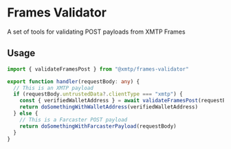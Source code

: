 # Frames Validator

A set of tools for validating POST payloads from XMTP Frames

## Usage

```ts
import { validateFramesPost } from "@xmtp/frames-validator"

export function handler(requestBody: any) {
  // This is an XMTP payload
  if (requestBody.untrustedData?.clientType === "xmtp") {
    const { verifiedWalletAddress } = await validateFramesPost(requestBody)
    return doSomethingWithWalletAddress(verifiedWalletAddress)
  } else {
    // This is a Farcaster POST payload
    return doSomethingWithFarcasterPayload(requestBody)
  }
}
```
